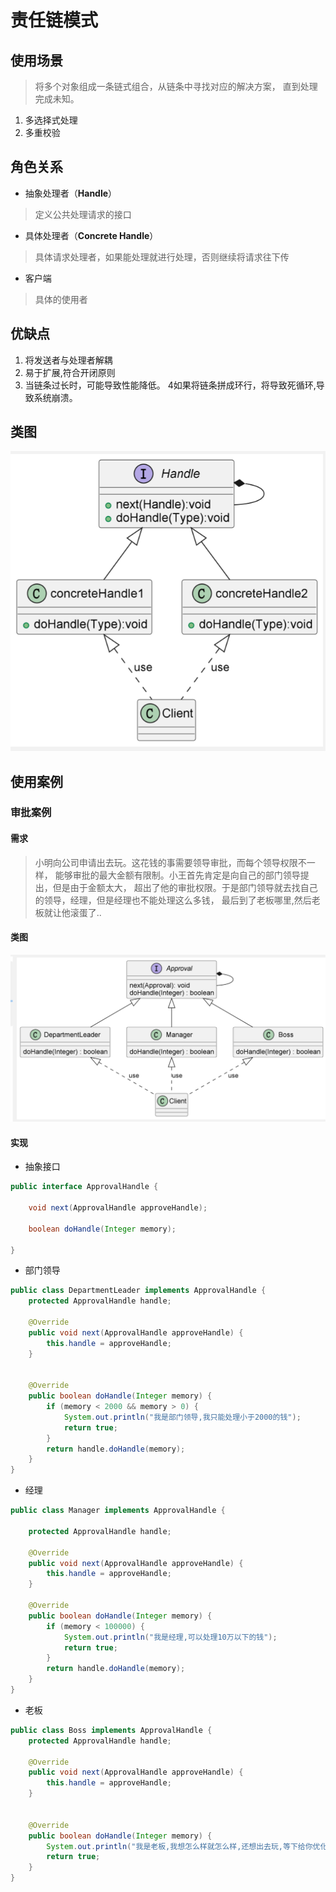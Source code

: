 # 责任链模式

## 使用场景

> 将多个对象组成一条链式组合，从链条中寻找对应的解决方案，
> 直到处理完成未知。

1. 多选择式处理
2. 多重校验

## 角色关系

- 抽象处理者（**Handle**）
> 定义公共处理请求的接口
- 具体处理者（**Concrete Handle**）
> 具体请求处理者，如果能处理就进行处理，否则继续将请求往下传
- 客户端
> 具体的使用者

## 优缺点

1. 将发送者与处理者解耦
2. 易于扩展,符合开闭原则
3. 当链条过长时，可能导致性能降低。
4如果将链条拼成环行，将导致死循环,导致系统崩溃。

## 类图

![img_1.png](Approval.png)

## 使用案例

### 审批案例

#### 需求

> 小明向公司申请出去玩。这花钱的事需要领导审批，而每个领导权限不一样，
> 能够审批的最大金额有限制。小王首先肯定是向自己的部门领导提出，但是由于金额太大，
> 超出了他的审批权限。于是部门领导就去找自己的领导，经理，但是经理也不能处理这么多钱，
> 最后到了老板哪里,然后老板就让他滚蛋了..

#### 类图

![img.png](classDraw.png)

#### 实现

* 抽象接口

```java
public interface ApprovalHandle {

    void next(ApprovalHandle approveHandle);

    boolean doHandle(Integer memory);

}
```

* 部门领导

```java
public class DepartmentLeader implements ApprovalHandle {
    protected ApprovalHandle handle;

    @Override
    public void next(ApprovalHandle approveHandle) {
        this.handle = approveHandle;
    }


    @Override
    public boolean doHandle(Integer memory) {
        if (memory < 2000 && memory > 0) {
            System.out.println("我是部门领导,我只能处理小于2000的钱");
            return true;
        }
        return handle.doHandle(memory);
    }
}
```

* 经理

```java
public class Manager implements ApprovalHandle {

    protected ApprovalHandle handle;

    @Override
    public void next(ApprovalHandle approveHandle) {
        this.handle = approveHandle;
    }

    @Override
    public boolean doHandle(Integer memory) {
        if (memory < 100000) {
            System.out.println("我是经理,可以处理10万以下的钱");
            return true;
        }
        return handle.doHandle(memory);
    }
}
```

* 老板

```java
public class Boss implements ApprovalHandle {
    protected ApprovalHandle handle;

    @Override
    public void next(ApprovalHandle approveHandle) {
        this.handle = approveHandle;
    }


    @Override
    public boolean doHandle(Integer memory) {
        System.out.println("我是老板,我想怎么样就怎么样,还想出去玩,等下给你优化了");
        return true;
    }
}
```